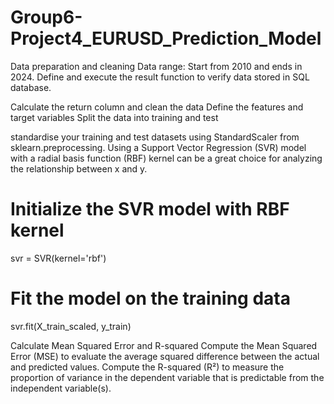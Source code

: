 # Group6-Project4_EURUSD_Prediction_Model
Data preparation and cleaning
Data range: Start from 2010 and ends in 2024.
Define and execute the result function to verify data stored in SQL database.

Calculate the return column and clean the data
Define the features and target variables
Split the data into training and test 

standardise your training and test datasets using StandardScaler from sklearn.preprocessing.
Using a Support Vector Regression (SVR) model with a radial basis function (RBF) kernel can be a great choice for analyzing the relationship between x and y.
# Initialize the SVR model with RBF kernel
svr = SVR(kernel='rbf')
# Fit the model on the training data
svr.fit(X_train_scaled, y_train)

Calculate Mean Squared Error and R-squared
Compute the Mean Squared Error (MSE) to evaluate the average squared difference between the actual and predicted values.
Compute the R-squared (R²) to measure the proportion of variance in the dependent variable that is predictable from the independent variable(s).

